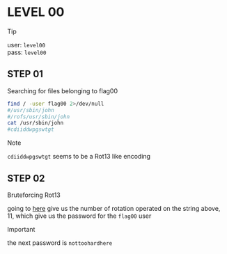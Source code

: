 # LEVEL 00

> [!TIP]
> user: `level00` <br>
> pass: `level00`

## STEP 01

Searching for files belonging to flag00

```bash
find / -user flag00 2>/dev/null
#/usr/sbin/john
#/rofs/usr/sbin/john
cat /usr/sbin/john
#cdiiddwpgswtgt
```

> [!NOTE]
> `cdiiddwpgswtgt` seems to be a Rot13 like encoding

## STEP 02

Bruteforcing Rot13

going to [here](https://gchq.github.io/CyberChef/#recipe=ROT13_Brute_Force(true,true,false,100,0,true,'')&input=Y2RpaWRkd3Bnc3d0Z3Q)
give us the number of rotation operated on the string above, 11, which give us
the password for the `flag00` user

> [!IMPORTANT]
> the next password is `nottoohardhere`
